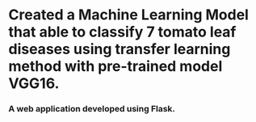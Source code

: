 # Created a Machine Learning Model that able to classify 7 tomato leaf diseases using transfer learning method with pre-trained model VGG16.
### A web application developed using Flask.
